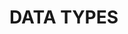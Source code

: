 # DATA TYPES

<!-- - [STRING]() -->
<!-- - [NUMBER]() -->
<!-- - [BIGINT]() -->
<!-- - [BOOLEAN]() -->
<!-- - [UNDEFINED]() -->
<!-- - [NULL]() -->
<!-- - [SYMBOL]() -->

<!-- - [OBJECT]() -->
<!-- - [ARRAY]() -->
<!-- - [DATE]() -->